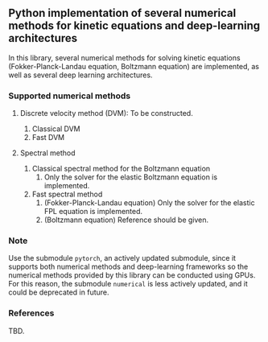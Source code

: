 ## Python implementation of several numerical methods for kinetic equations and deep-learning architectures

In this library, several numerical methods for solving kinetic equations (Fokker-Planck-Landau equation, Boltzmann equation) are implemented, as well as several deep learning architectures.

### Supported numerical methods

1. Discrete velocity method (DVM): To be constructed.

   1. Classical DVM
   2. Fast DVM
2. Spectral method

   1. Classical spectral method for the Boltzmann equation
      1. Only the solver for the elastic Boltzmann equation is implemented.
   2. Fast spectral method
      1. (Fokker-Planck-Landau equation) Only the solver for the elastic FPL equation is implemented.
      2. (Boltzmann equation) Reference should be given.

### Note

Use the submodule `pytorch`, an actively updated submodule, since it supports both numerical methods and deep-learning frameworks so the numerical methods provided by this library can be conducted using GPUs. For this reason, the submodule `numerical` is less actively updated, and it could be deprecated in future.

### References

TBD.
